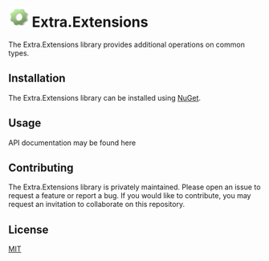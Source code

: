 # <img src="logo.svg" alt="Extensions Logo" width="40" height="40" /> Extra.Extensions

The Extra.Extensions library provides additional operations on common types.

## Installation

The Extra.Extensions library can be installed using [NuGet](https://www.nuget.org/packages/Extra.Extensions/).

## Usage

API documentation may be found here

## Contributing

The Extra.Extensions library is privately maintained. Please open an issue to request
a feature or report a bug. If you would like to contribute, you may request an
invitation to collaborate on this repository.

## License

[MIT](LICENSE.md)